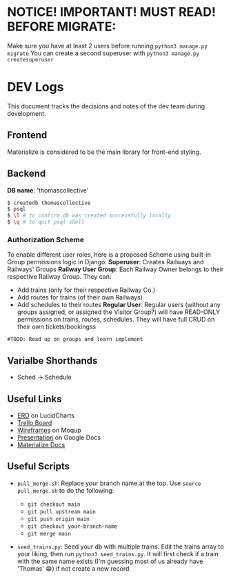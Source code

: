 # NOTICE! IMPORTANT! MUST READ! BEFORE MIGRATE:
Make sure you have at least 2 users before running `python3 manage.py migrate`
You can create a second superuser with `python3 manage.py createsuperuser`

# DEV Logs
This document tracks the decisions and notes of the dev team during development.

## Frontend
Materialize is considered to be the main library for front-end styling.

## Backend
**DB name**: 'thomascollective'
```bash
$ createdb thomascollective
$ psql
$ \l # to confirm db was created successfully locally
$ \q # to quit psql shell
```

### Authorization Scheme
To enable different user roles, here is a proposed Scheme using built-in Group permissions logic in Django:
**Superuser**: Creates Railways and Railways' Groups
**Railway User Group**: Each Railway Owner belongs to their respective Railway Group. They can:
+ Add trains (only for their respective Railway Co.)
+ Add routes for trains (of their own Railways)
+ Add schedules to their routes
**Regular User**: Regular users (without any groups assigned, or assigned the Visitor Group?) will have READ-ONLY permissions on trains, routes, schedules. They will have full CRUD on their own tickets/bookingss

`#TODO: Read up on groups and learn implement `

## Varialbe Shorthands

+ Sched → Schedule


## Useful Links
+ [ERD](https://lucid.app/lucidchart/9aa16864-362a-4073-8b12-7755305c9e2e/edit?invitationId=inv_e53fdd8b-770e-4018-8026-a34c5377115b&page=0_0#) on LucidCharts
+ [Trello Board](https://trello.com/b/eUnu8rCY/project-3)
+ [Wireframes](https://app.moqups.com/zydknOceTn1aifT0uORbQN4cT4zzPNKf/edit/page/a73c8837f) on Moqup
+ [Presentation](https://docs.google.com/presentation/d/1u403N_MwglCmDOl0F7XIioxW4kPmkm6t_YmS8srrqQc/edit?usp=sharing) on Google Docs
+ [Materialize Docs](https://materializecss.com/getting-started.html)

## Useful Scripts
+ `pull_merge.sh`: Replace your branch name at the top. Use `source pull_merge.sh` to do the following:
  + `git checkout main`
  + `git pull upstream main`
  + `git push origin main`
  + `git checkout your-branch-name`
  + `git merge main`

+ `seed_trains.py`: Seed your db with multiple trains. Edit the trains array to your liking, then run `python3 seed_trains.py`. It will first check if a train with the same name exists (I'm guessing most of us already have 'Thomas' 😁) if not create a new record